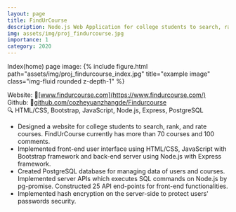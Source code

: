 ```yaml
---
layout: page
title: FindUrCourse
description: Node.js Web Application for college students to search, rank, and rate courses www.findurcourse.com
img: assets/img/proj_findurcourse.jpg
importance: 1
category: 2020
---
```


Index(home) page image:
{% include figure.html path="assets/img/proj_findurcourse_index.jpg" title="example image" class="img-fluid rounded z-depth-1" %}

Website: :link:[www.findurcourse.com](https://www.findurcourse.com/)  
Github: :link:[github.com/cozheyuanzhangde/Findurcourse](https://github.com/cozheyuanzhangde/Findurcourse)  
:mag: HTML/CSS, Bootstrap, JavaScript, Node.js, Express, PostgreSQL
- Designed a website for college students to search, rank, and rate courses. FindUrCourse currently has more than
70 courses and 100 comments.
- Implemented front-end user interface using HTML/CSS, JavaScript with Bootstrap framework and back-end server using Node.js with Express framework.
- Created PostgreSQL database for managing data of users and courses. Implemented server APIs which executes SQL commands on Node.js by pg-promise. Constructed 25 API end-points for front-end functionalities.
- Implemented hash encryption on the server-side to protect users' passwords security.